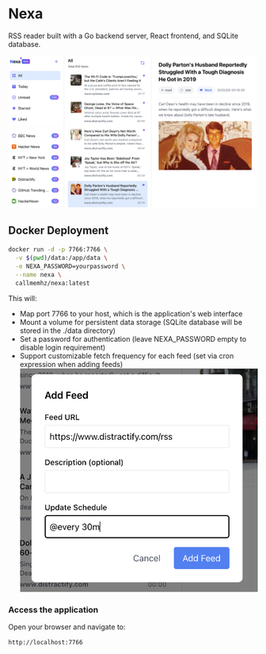 # Nexa

RSS reader built with a Go backend server, React frontend, and SQLite database.

![Nexa RSS Reader](assets/screenshot.png)

## Docker Deployment

```bash
docker run -d -p 7766:7766 \
  -v $(pwd)/data:/app/data \
  -e NEXA_PASSWORD=yourpassword \
  --name nexa \
  callmemhz/nexa:latest
```

This will:
- Map port 7766 to your host, which is the application's web interface
- Mount a volume for persistent data storage (SQLite database will be stored in the ./data directory)
- Set a password for authentication (leave NEXA_PASSWORD empty to disable login requirement)
- Support customizable fetch frequency for each feed (set via cron expression when adding feeds)
  ![Cron](assets/cron.png)

### Access the application

Open your browser and navigate to:

```
http://localhost:7766
```
